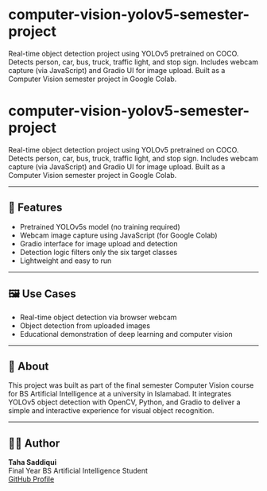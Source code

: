 # computer-vision-yolov5-semester-project
Real-time object detection project using YOLOv5 pretrained on COCO. Detects person, car, bus, truck, traffic light, and stop sign. Includes webcam capture (via JavaScript) and Gradio UI for image upload. Built as a Computer Vision semester project in Google Colab.

# computer-vision-yolov5-semester-project
Real-time object detection project using YOLOv5 pretrained on COCO. Detects person, car, bus, truck, traffic light, and stop sign. Includes webcam capture (via JavaScript) and Gradio UI for image upload. Built as a Computer Vision semester project in Google Colab.

---

## 📌 Features

- Pretrained YOLOv5s model (no training required)
- Webcam image capture using JavaScript (for Google Colab)
- Gradio interface for image upload and detection
- Detection logic filters only the six target classes
- Lightweight and easy to run

---

## 🖼️ Use Cases

- Real-time object detection via browser webcam
- Object detection from uploaded images
- Educational demonstration of deep learning and computer vision

---

## 🏫 About

This project was built as part of the final semester Computer Vision course for BS Artificial Intelligence at a university in Islamabad. It integrates YOLOv5 object detection with OpenCV, Python, and Gradio to deliver a simple and interactive experience for visual object recognition.

---

## 🙋‍♂️ Author

**Taha Saddiqui**  
Final Year BS Artificial Intelligence Student  
[GitHub Profile](https://github.com/tahasaddiqui47)
